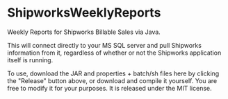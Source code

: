 ShipworksWeeklyReports
======================

Weekly Reports for Shipworks Billable Sales via Java.

This will connect directly to your MS SQL server and pull Shipworks information from it, regardless of whether or not the Shipworks application itself is running.

To use, download the JAR and properties + batch/sh files here by clicking the "Release" button above, or download and compile it yourself. You are free to modify it for your purposes. It is released under the MIT license.

